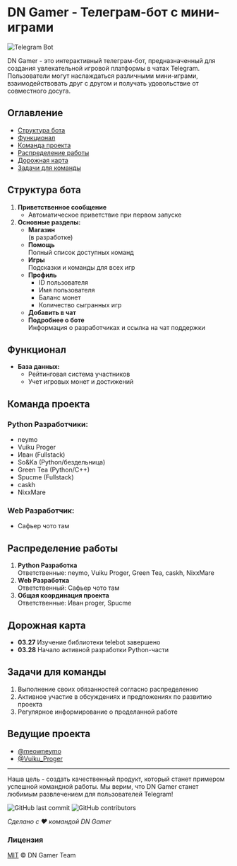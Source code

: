 # DN Gamer - Телеграм-бот с мини-играми

![Telegram Bot](https://img.shields.io/badge/Telegram-Bot-blue)

DN Gamer - это интерактивный телеграм-бот, предназначенный для создания увлекательной игровой платформы в чатах Telegram. Пользователи могут наслаждаться различными мини-играми, взаимодействовать друг с другом и получать удовольствие от совместного досуга.

## Оглавление
- [Структура бота](#структура-бота)
- [Функционал](#функционал)
- [Команда проекта](#команда-проекта)
- [Распределение работы](#распределение-работы)
- [Дорожная карта](#дорожная-карта)
- [Задачи для команды](#задачи-для-команды)

## Структура бота

1. **Приветственное сообщение**
   - Автоматическое приветствие при первом запуске
2. **Основные разделы:**
   - **Магазин**  
     (в разработке)
   - **Помощь**  
     Полный список доступных команд
   - **Игры**  
     Подсказки и команды для всех игр
   - **Профиль**  
     - ID пользователя  
     - Имя пользователя  
     - Баланс монет  
     - Количество сыгранных игр
   - **Добавить в чат**
   - **Подробнее о боте**  
     Информация о разработчиках и ссылка на чат поддержки

## Функционал

- **База данных:**  
  - Рейтинговая система участников  
  - Учет игровых монет и достижений  

## Команда проекта

### Python Разработчики:
- neymo  
- Vuiku Proger  
- Иван (Fullstack)  
- So&Ka (Python/бездельница)  
- Green Tea (Python/C++)  
- Spucme (Fullstack)  
- caskh  
- NixxMare  

### Web Разработчик:
- Сафьер чото там  

## Распределение работы

1. **Python Разработка**  
   Ответственные: neymo, Vuiku Proger, Green Tea, caskh, NixxMare
2. **Web Разработка**  
   Ответственный: Сафьер чото там  
3. **Общая координация проекта**  
   Ответственные: Иван proger, Spucme  

## Дорожная карта

- **03.27** Изучение библиотеки telebot завершено
- **03.28** Начало активной разработки Python-части

## Задачи для команды

1. Выполнение своих обязанностей согласно распределению
2. Активное участие в обсуждениях и предложениях по развитию проекта
3. Регулярное информирование о проделанной работе

## Ведущие проекта

- [@meowneymo](https://t.me/meowneymo)
- [@Vuiku_Proger](https://t.me/Vuiku_Proger)

---

Наша цель - создать качественный продукт, который станет примером успешной командной работы. Мы верим, что DN Gamer станет любимым развлечением для пользователей Telegram!

![GitHub last commit](https://img.shields.io/github/last-commit/neuromorphe/DNGamer)
![GitHub contributors](https://img.shields.io/github/contributors/neuromorphe/DNGamer)

*Сделано с ❤️ командой DN Gamer*

### Лицензия
[MIT](LICENSE) © DN Gamer Team
